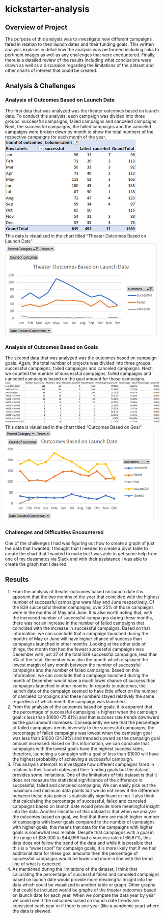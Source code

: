 # kickstarter-analysis

## Overview of Project
The purpose of this analysis was to investigate how different campaigns fared in relation to their launch dates and their funding goals.  This written analysis explains in detail how the analysis was performed including links to pertinent images as well as any challenges that were encountered.  Finally, there is a detailed review of the results including what conclusions were drawn as well as a discussion regarding the limitations of the dataset and other charts of interest that could be created.

## Analysis & Challenges

### Analysis of Outcomes Based on Launch Date
The first data that was analyzed was the theater outcomes based on launch date.  To conduct this analysis, each campaign was divided into three groups: successful campaigns, failed campaigns and canceled campaigns.  Next, the successful campaigns, the failed campaigns and the canceled campaigns were broken down by month to show the total numbers of the respective campaigns for each month of the year. ![Getting Started](Theater_Outcomes_vs_Launch_chart.png)  
This data is visualized in the chart titled “Theater Outcomes Based on Launch Date” ![Getting Started](Theater_Outcomes_vs_Launch.png)
### Analysis of Outcomes Based on Goals
The second data that was analyzed was the outcomes based on campaign goals.  Again, the total number of projects was divided into three groups: successful campaigns, failed campaigns and canceled campaigns.  Next, we counted the number of successful campaigns, failed campaigns and canceled campaigns based on the goal amount for those campaigns. ![Getting Started](Outcomes_vs_Goals_chart.png)
This data is visualized in the chart titled “Outcomes Based on Goal”
![Getting Started](Outcomes_vs_Goals.png)
### Challenges and Difficulties Encountered
One of the challenges I had was figuring out how to create a graph of just the data that I wanted; I thought that I needed to create a pivot table to create the chart that I wanted to make but I was able to get some help from one of my classmates via Slack and with their assistance I was able to create the graph that I desired.

## Results
1. From the analysis of theater outcomes based on launch date it is apparent that the two months of the year that coincided with the highest number of successful campaigns were May and June respectively.  Of the 839 successful theater campaigns, over 25% of those campaigns were in the months of May and June.  It is also worth noting that, with the increased number of successful campaigns during these months, there was not an increase in the number of failed campaigns that coincided with the increase in successful campaigns.  Based on that information, we can conclude that a campaign launched during the months of May or June will have higher chance of success than campaigns launched in other months.  Looking at the other side of things, the month that had the fewest successful campaigns was December with just 37 of the total 839 successful campaigns, less than 5% of the total.  December was also the month which displayed the lowest margin of any month between the number of successful campaigns and the number of failed campaigns.  Based on this information, we can conclude that a campaign launched during the month of December would have a much lower chance of success than campaigns launched in other months.  In regards to outcomes, the launch date of the campaign seemed to have little effect on the number of canceled campaigns and these numbers stayed relatively the same regardless of which month the campaign was launched.
1. From the analysis of the outcomes based on goals, it is apparent that the percentage of successful campaigns is highest when the campaign goal is less than $1000 (75.81%) and that success rate trends downward as the goal amount increases.  Consequently we see that the percentage of failed campaigns trends inversely to the successful campaigns; the percentage of failed campaigns was lowest when the campaign goal was less than $1000 (24.19%) and trended upward as the campaign goal amount increased.  Based on this information, we can conclude that campaigns with the lowest goals have the highest success rates, therefore, launching a campaign with a goal of less than $1000 will have the highest probability of achieving a successful campaign.
1. This analysis attempts to investigate how different campaigns fared in relation to their launch dates and their funding goals but the dataset provides some limitations.  One of the limitations of this dataset is that it does not measure the statistical significance of the difference in successful, failed and canceled campaigns; We can easily pick out the maximum and minimum data points but we do not know if the difference between these data points is statistically significant or not.  I also think that calculating the percentage of successful, failed and canceled campaigns based on launch date would provide more meaningful insight into the data.  Another limitation of this dataset is that when we analyze the outcomes based on goal, we find that there are much higher number of campaigns with lower goals compared to the number of campaigns with higher goals; this means that data for the campaigns with higher goals is somewhat less reliable.  Despite that campaigns with a goal in the range of $35,000 to $44,999 had a success rate of 66.67%, this data does not follow the trend of the data and while it is possible that this is a “sweet spot” for campaign goals, it is more likely that if we had additional data for these goal amounts then the percentage of successful campaigns would be lower and more in line with the trend line of what is expected.
1. As mentioned during the limitations of the dataset, I think that calculating the percentage of successful failed and canceled campaigns based on launch date would provide more meaningful insight into the data which could be visualized in another table or graph.  Other graphs that could be included would be graphs of the theater outcomes based on launch date for each year.  When we compare the data year by year we could see if the outcomes based on launch date trends are consistent each year or if there is one year (like a pandemic year) where the data is skewed.
